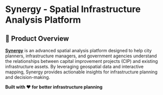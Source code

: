 # Synergy - Spatial Infrastructure Analysis Platform

## 🎯 Product Overview

[**Synergy**](https://citysynergy.netlify.app/) is an advanced spatial analysis platform designed to help city planners, infrastructure managers, and government agencies understand the relationships between capital improvement projects (CIP) and existing infrastructure assets. By leveraging geospatial data and interactive mapping, Synergy provides actionable insights for infrastructure planning and decision-making.


**Built with ❤️ for better infrastructure planning**
